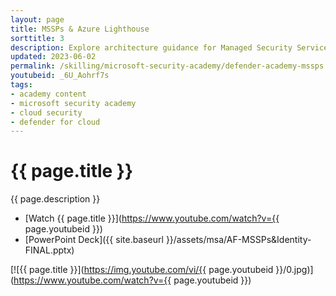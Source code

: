 ```yaml
---
layout: page
title: MSSPs & Azure Lighthouse
sorttitle: 3
description: Explore architecture guidance for Managed Security Service Providers (MSSPs) focusing on identity, delegation of access, and permissions. Additionally, analyze guidance on GDAP vs B2B for tenant level access and Azure Lighthouse configuration for subscription/resource level access.
updated: 2023-06-02
permalink: /skilling/microsoft-security-academy/defender-academy-mssps
youtubeid: _6U_Aohrf7s
tags: 
- academy content
- microsoft security academy
- cloud security
- defender for cloud
---
```


# {{ page.title }}

{{ page.description }}

* [Watch {{ page.title }}](https://www.youtube.com/watch?v={{ page.youtubeid }})
* [PowerPoint Deck]({{ site.baseurl }}/assets/msa/AF-MSSPs&Identity-FINAL.pptx)

[![{{ page.title }}](https://img.youtube.com/vi/{{ page.youtubeid }}/0.jpg)](https://www.youtube.com/watch?v={{ page.youtubeid }})